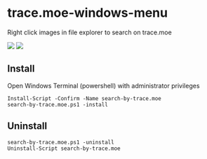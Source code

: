 # trace.moe-windows-menu
Right click images in file explorer to search on trace.moe

![](https://images.plurk.com/3W75cdVg13oVfAgukY9V.png) ![](https://images.plurk.com/4MCbCqXAw0G4rGmYsepIqc.png)

## Install
Open Windows Terminal (powershell) with administrator privileges
```
Install-Script -Confirm -Name search-by-trace.moe
search-by-trace.moe.ps1 -install
```

## Uninstall
```
search-by-trace.moe.ps1 -uninstall
Uninstall-Script search-by-trace.moe
```
